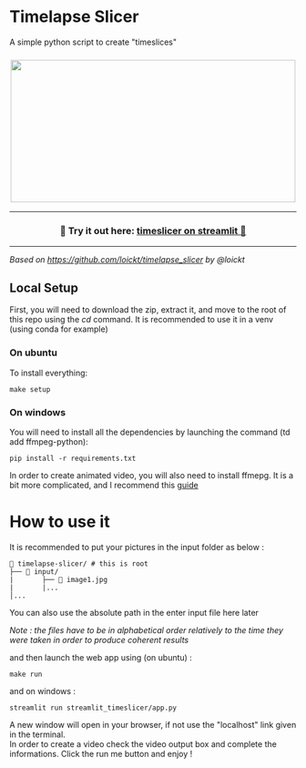 # Timelapse Slicer

A simple python script to create "timeslices" 

<h3 align="center">
<a href="url"><img src="https://github.com/cmauget/timeslicer/blob/master/output/ex.png" height="250" width="500"></a>
</h3>  

---
<h3 align="center">
    🎈 Try it out here: <a href="https://timeslicer.streamlit.app/">timeslicer on streamlit 🎈 </a>
</h3>

---

*Based on https://github.com/loickt/timelapse_slicer by @loickt*

## Local Setup

First, you will need to download the zip, extract it, and move to the root of this repo using the _cd_ command. It is recommended to use it in a venv (using conda for example)

### On ubuntu 

To install everything:

    make setup  
    
### On windows

You will need to install all the dependencies by launching the command (td add ffmpeg-python):  

    pip install -r requirements.txt
  
In order to create animated video, you will also need to install ffmepg. It is a bit more complicated, and I recommend this [guide](https://phoenixnap.com/kb/ffmpeg-windows)

# How to use it  

It is recommended to put your pictures in the input folder as below :

```
📂 timelapse-slicer/ # this is root
├── 📂 input/
|       ├── 📜 image1.jpg
|       |...
│...
```  
You can also use the absolute path in the enter input file here later  

_Note : the files have to be in alphabetical order relatively to the time they were taken in order to produce coherent results_

and then launch the web app using (on ubuntu) :

    make run  
    
and on windows :
    
    streamlit run streamlit_timeslicer/app.py
    
A new window will open in your browser, if not use the "localhost" link given in the terminal.  
In order to create a video check the video output box and complete the informations.
Click the run me button and enjoy ! 
